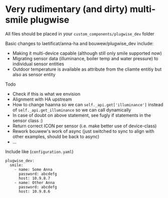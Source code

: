 # Very rudimentary (and dirty) multi-smile plugwise

All files should be placed in your `custom_components/plugwise_dev` folder

Basic changes to laetificat/anna-ha and bouwew/plugwise_dev include:

 - Making it multi-device capable (although still only smile supported now)
 - Migrating sensor data (illuminance, boiler temp and water pressure) to individual sensor entities
 - Outdoor temperature is available as attribute from the cliamte entitiy but also as sensor entity

Todo

 - Check if this is what we envision
 - Alignment with HA upstream
 - How to change haanna so we can `self._api.get['illuminance']` instead of `self._api.get_illuminance` so we can call dynamically
 - In case of doubt on above statement, see fugly if statements in the sensor class :)
 - Return correct ICON per sensor (i.e. make better use of device-class)
 - Rework bouwew's work of async (just switched to sync to align with other examples, should be back to async)
 - ...


Include like (`configuration.yaml`)


```
plugwise_dev:
  smile:
    - name: Some Anna
      password: abcdefg
      host: 10.9.8.7
    - name: Other Anna
      password: abcdefg
      host: 10.9.8.6
```

